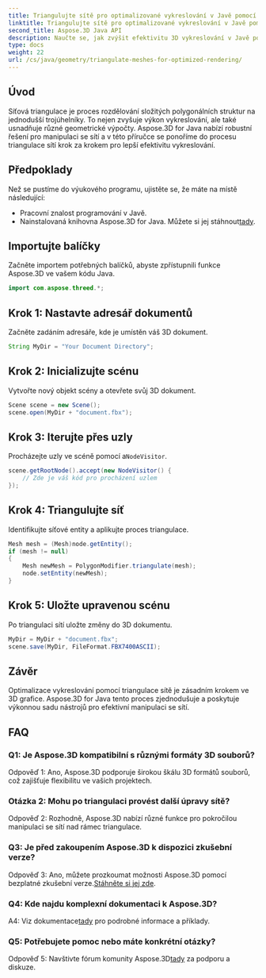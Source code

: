 ```yaml
---
title: Triangulujte sítě pro optimalizované vykreslování v Javě pomocí Aspose.3D
linktitle: Triangulujte sítě pro optimalizované vykreslování v Javě pomocí Aspose.3D
second_title: Aspose.3D Java API
description: Naučte se, jak zvýšit efektivitu 3D vykreslování v Javě pomocí Aspose.3D. Trojúhelníkové sítě pro optimální výkon.
type: docs
weight: 22
url: /cs/java/geometry/triangulate-meshes-for-optimized-rendering/
---
```

## Úvod

Síťová triangulace je proces rozdělování složitých polygonálních struktur na jednodušší trojúhelníky. To nejen zvyšuje výkon vykreslování, ale také usnadňuje různé geometrické výpočty. Aspose.3D for Java nabízí robustní řešení pro manipulaci se sítí a v této příručce se ponoříme do procesu triangulace sítí krok za krokem pro lepší efektivitu vykreslování.

## Předpoklady

Než se pustíme do výukového programu, ujistěte se, že máte na místě následující:

- Pracovní znalost programování v Javě.
-  Nainstalovaná knihovna Aspose.3D for Java. Můžete si jej stáhnout[tady](https://releases.aspose.com/3d/java/).

## Importujte balíčky

Začněte importem potřebných balíčků, abyste zpřístupnili funkce Aspose.3D ve vašem kódu Java.

```java
import com.aspose.threed.*;
```

## Krok 1: Nastavte adresář dokumentů

Začněte zadáním adresáře, kde je umístěn váš 3D dokument.

```java
String MyDir = "Your Document Directory";
```

## Krok 2: Inicializujte scénu

Vytvořte nový objekt scény a otevřete svůj 3D dokument.

```java
Scene scene = new Scene();
scene.open(MyDir + "document.fbx");
```

## Krok 3: Iterujte přes uzly

 Procházejte uzly ve scéně pomocí a`NodeVisitor`.

```java
scene.getRootNode().accept(new NodeVisitor() {
    // Zde je váš kód pro procházení uzlem
});
```

## Krok 4: Triangulujte síť

Identifikujte síťové entity a aplikujte proces triangulace.

```java
Mesh mesh = (Mesh)node.getEntity();
if (mesh != null)
{
    Mesh newMesh = PolygonModifier.triangulate(mesh);
    node.setEntity(newMesh);
}
```

## Krok 5: Uložte upravenou scénu

Po triangulaci sítí uložte změny do 3D dokumentu.

```java
MyDir = MyDir + "document.fbx";
scene.save(MyDir, FileFormat.FBX7400ASCII);
```

## Závěr

Optimalizace vykreslování pomocí triangulace sítě je zásadním krokem ve 3D grafice. Aspose.3D for Java tento proces zjednodušuje a poskytuje výkonnou sadu nástrojů pro efektivní manipulaci se sítí.

## FAQ

### Q1: Je Aspose.3D kompatibilní s různými formáty 3D souborů?

Odpověď 1: Ano, Aspose.3D podporuje širokou škálu 3D formátů souborů, což zajišťuje flexibilitu ve vašich projektech.

### Otázka 2: Mohu po triangulaci provést další úpravy sítě?

Odpověď 2: Rozhodně, Aspose.3D nabízí různé funkce pro pokročilou manipulaci se sítí nad rámec triangulace.

### Q3: Je před zakoupením Aspose.3D k dispozici zkušební verze?

 Odpověď 3: Ano, můžete prozkoumat možnosti Aspose.3D pomocí bezplatné zkušební verze.[Stáhněte si jej zde](https://releases.aspose.com/).

### Q4: Kde najdu komplexní dokumentaci k Aspose.3D?

 A4: Viz dokumentace[tady](https://reference.aspose.com/3d/java/) pro podrobné informace a příklady.

### Q5: Potřebujete pomoc nebo máte konkrétní otázky?

 Odpověď 5: Navštivte fórum komunity Aspose.3D[tady](https://forum.aspose.com/c/3d/18) za podporu a diskuze.